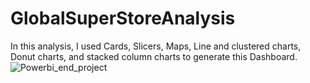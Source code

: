 # GlobalSuperStoreAnalysis
In this analysis, I used Cards, Slicers, Maps, Line and clustered charts, Donut charts, and stacked column charts to generate this Dashboard.
![Powerbi_end_project](https://github.com/Emilinjoseph/GlobalSuperStoreAnalysis/assets/37008863/e324732d-7a7d-4436-bb15-a4de4a007136)


 

